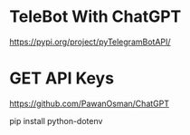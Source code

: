 # TeleBot With ChatGPT
https://pypi.org/project/pyTelegramBotAPI/


# GET API Keys
https://github.com/PawanOsman/ChatGPT


pip install python-dotenv